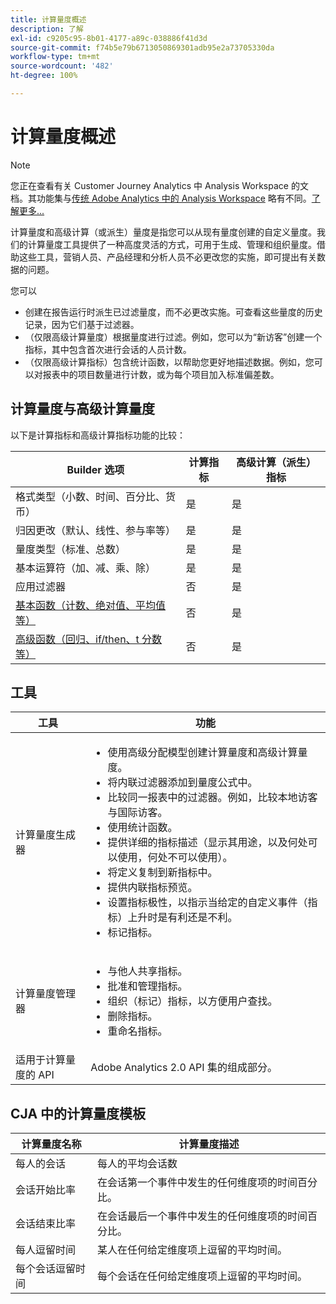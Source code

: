 ```yaml
---
title: 计算量度概述
description: 了解
exl-id: c9205c95-8b01-4177-a89c-038886f41d3d
source-git-commit: f74b5e79b6713050869301adb95e2a73705330da
workflow-type: tm+mt
source-wordcount: '482'
ht-degree: 100%

---
```


# 计算量度概述

>[!NOTE]
>
>您正在查看有关 Customer Journey Analytics 中 Analysis Workspace 的文档。其功能集与[传统 Adobe Analytics 中的 Analysis Workspace](https://experienceleague.adobe.com/docs/analytics/analyze/analysis-workspace/home.html?lang=zh-Hans) 略有不同。[了解更多...](/help/getting-started/cja-aa.md)

计算量度和高级计算（或派生）量度是指您可以从现有量度创建的自定义量度。我们的计算量度工具提供了一种高度灵活的方式，可用于生成、管理和组织量度。借助这些工具，营销人员、产品经理和分析人员不必更改您的实施，即可提出有关数据的问题。

您可以

* 创建在报告运行时派生已过滤量度，而不必更改实施。可查看这些量度的历史记录，因为它们基于过滤器。
* （仅限高级计算量度）根据量度进行过滤。例如，您可以为“新访客”创建一个指标，其中包含首次进行会话的人员计数。
* （仅限高级计算指标）包含统计函数，以帮助您更好地描述数据。例如，您可以对报表中的项目数量进行计数，或为每个项目加入标准偏差数。

## 计算量度与高级计算量度

以下是计算指标和高级计算指标功能的比较：

| Builder 选项 | 计算指标 | 高级计算（派生）指标 |
|---|---|---|
| 格式类型（小数、时间、百分比、货币） | 是 | 是 |
| 归因更改（默认、线性、参与率等） | 是 | 是 |
| 量度类型（标准、总数） | 是 | 是 |
| 基本运算符（加、减、乘、除） | 是 | 是 |
| 应用过滤器 | 否 | 是 |
| [基本函数（计数、绝对值、平均值等）](/help/components/calc-metrics/cm-functions.md) | 否 | 是 |
| [高级函数（回归、if/then、t 分数等）](/help/components/calc-metrics/cm-adv-functions.md) | 否 | 是 |

## 工具

| 工具 | 功能 |
|--- |--- |
| 计算量度生成器 | <ul><li>使用高级分配模型创建计算量度和高级计算量度。</li><li>将内联过滤器添加到量度公式中。</li><li>比较同一报表中的过滤器。例如，比较本地访客与国际访客。</li><li>使用统计函数。</li><li> 提供详细的指标描述（显示其用途，以及何处可以使用，何处不可以使用）。</li><li>将定义复制到新指标中。</li><li>提供内联指标预览。</li><li>设置指标极性，以指示当给定的自定义事件（指标）上升时是有利还是不利。</li><li>标记指标。</li></ul> |
| 计算量度管理器 | <ul><li>与他人共享指标。</li><li>批准和管理指标。</li><li>组织（标记）指标，以方便用户查找。</li><li>删除指标。</li><li>重命名指标。</li></ul> |
| 适用于计算量度的 API | Adobe Analytics 2.0 API 集的组成部分。 |

## CJA 中的计算量度模板

| 计算量度名称 | 计算量度描述 |
| --- | --- |
| 每人的会话 | 每人的平均会话数 |
| 会话开始比率 | 在会话第一个事件中发生的任何维度项的时间百分比。 |
| 会话结束比率 | 在会话最后一个事件中发生的任何维度项的时间百分比。 |
| 每人逗留时间 | 某人在任何给定维度项上逗留的平均时间。 |
| 每个会话逗留时间 | 每个会话在任何给定维度项上逗留的平均时间。 |
